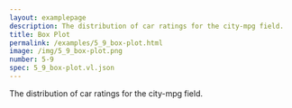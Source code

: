 ```yaml
---
layout: examplepage
description: The distribution of car ratings for the city-mpg field.
title: Box Plot
permalink: /examples/5_9_box-plot.html
image: /img/5_9_box-plot.png
number: 5-9
spec: 5_9_box-plot.vl.json
---
```

The distribution of car ratings for the city-mpg field.
